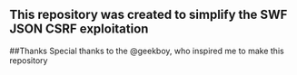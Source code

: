 ## This repository was created to simplify the SWF JSON CSRF exploitation











##Thanks
Special thanks to the @geekboy, who inspired me to make this repository
